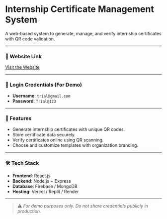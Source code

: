 # Internship Certificate Management System

A web-based system to generate, manage, and verify internship certificates with QR code validation.

---

### 🔗 Website Link  
[Visit the Website]([https://your-website-link.com](https://internship-crtifier.onrender.com))  

---

### 🔐 Login Credentials (For Demo)

- **Username**: `trial@gmail.com`  
- **Password**: `Trial@123`

---

### 📌 Features

- Generate internship certificates with unique QR codes.
- Store certificate data securely.
- Verify certificates online using QR scanning.
- Choose and customize templates with organization branding.

---

### 🛠 Tech Stack

- **Frontend**: React.js  
- **Backend**: Node.js + Express  
- **Database**: Firebase / MongoDB  
- **Hosting**: Vercel / Replit / Render

---

> ⚠️ *For demo purposes only. Do not share credentials publicly in production.*

